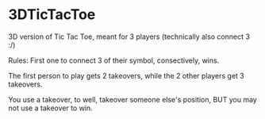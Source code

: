 # 3DTicTacToe
3D version of Tic Tac Toe, meant for 3 players (technically also connect 3 :/) 


Rules: 
First one to connect 3 of their symbol, consectively, wins. 

The first person to play gets 2 takeovers, while the 2 other players get 3 takeovers. 

You use a takeover, to well, takeover someone else's position, BUT you may not use a takeover to win. 




